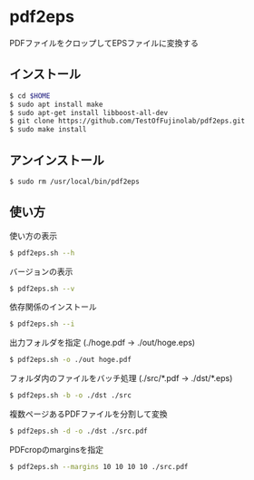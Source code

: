 # pdf2eps

PDFファイルをクロップしてEPSファイルに変換する

## インストール

```bash
$ cd $HOME
$ sudo apt install make
$ sudo apt-get install libboost-all-dev
$ git clone https://github.com/TestOfFujinolab/pdf2eps.git
$ sudo make install
```

## アンインストール
```bash
$ sudo rm /usr/local/bin/pdf2eps
```

## 使い方

使い方の表示
```bash
$ pdf2eps.sh --h
```

バージョンの表示
```bash
$ pdf2eps.sh --v
```

依存関係のインストール
```bash
$ pdf2eps.sh --i
```

出力フォルダを指定 (./hoge.pdf -> ./out/hoge.eps)
```bash
$ pdf2eps.sh -o ./out hoge.pdf
```

フォルダ内のファイルをバッチ処理 (./src/\*.pdf -> ./dst/\*.eps)
```bash
$ pdf2eps.sh -b -o ./dst ./src
```

複数ページあるPDFファイルを分割して変換
```bash
$ pdf2eps.sh -d -o ./dst ./src.pdf
```

PDFcropのmarginsを指定
```bash
$ pdf2eps.sh --margins 10 10 10 10 ./src.pdf
```